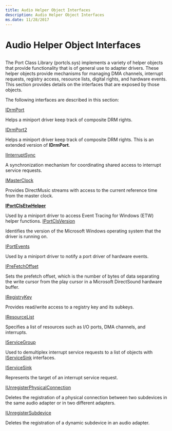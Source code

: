 ```yaml
---
title: Audio Helper Object Interfaces
description: Audio Helper Object Interfaces
ms.date: 11/28/2017
---
```


# Audio Helper Object Interfaces


## <span id="ddk_audio_helper_object_interfaces_ks"></span><span id="DDK_AUDIO_HELPER_OBJECT_INTERFACES_KS"></span>


The Port Class Library (portcls.sys) implements a variety of helper objects that provide functionality that is of general use to adapter drivers. These helper objects provide mechanisms for managing DMA channels, interrupt requests, registry access, resource lists, digital rights, and hardware events. This section provides details on the interfaces that are exposed by those objects.

The following interfaces are described in this section:


[IDrmPort](/windows-hardware/drivers/ddi/portcls/nn-portcls-idrmport)

Helps a miniport driver keep track of composite DRM rights.

[IDrmPort2](/windows-hardware/drivers/ddi/portcls/nn-portcls-idrmport2)

Helps a miniport driver keep track of composite DRM rights. This is an extended version of **IDrmPort**.

[IInterruptSync](/windows-hardware/drivers/ddi/portcls/nn-portcls-iinterruptsync)

A synchronization mechanism for coordinating shared access to interrupt service requests.

[IMasterClock](/windows-hardware/drivers/ddi/dmusicks/nn-dmusicks-imasterclock)

Provides DirectMusic streams with access to the current reference time from the master clock.

[**IPortClsEtwHelper**](/windows-hardware/drivers/ddi/portcls/nn-portcls-iportclsetwhelper)

Used by a miniport driver to access Event Tracing for Windows (ETW) helper functions.
[IPortClsVersion](/windows-hardware/drivers/ddi/portcls/nn-portcls-iportclsversion)

Identifies the version of the Microsoft Windows operating system that the driver is running on.

[IPortEvents](/windows-hardware/drivers/ddi/portcls/nn-portcls-iportevents)

Used by a miniport driver to notify a port driver of hardware events.

[IPreFetchOffset](/windows-hardware/drivers/ddi/portcls/nn-portcls-iprefetchoffset)

Sets the prefetch offset, which is the number of bytes of data separating the write cursor from the play cursor in a Microsoft DirectSound hardware buffer.

[IRegistryKey](/windows-hardware/drivers/ddi/portcls/nn-portcls-iregistrykey)

Provides read/write access to a registry key and its subkeys.

[IResourceList](/windows-hardware/drivers/ddi/portcls/nn-portcls-iresourcelist)

Specifies a list of resources such as I/O ports, DMA channels, and interrupts.

[IServiceGroup](/windows-hardware/drivers/ddi/portcls/nn-portcls-iservicegroup)

Used to demultiplex interrupt service requests to a list of objects with [IServiceSink](/windows-hardware/drivers/ddi/portcls/nn-portcls-iservicesink) interfaces.

[IServiceSink](/windows-hardware/drivers/ddi/portcls/nn-portcls-iservicesink)

Represents the target of an interrupt service request.

[IUnregisterPhysicalConnection](/windows-hardware/drivers/ddi/portcls/nn-portcls-iunregisterphysicalconnection)

Deletes the registration of a physical connection between two subdevices in the same audio adapter or in two different adapters.

[IUnregisterSubdevice](/windows-hardware/drivers/ddi/portcls/nn-portcls-iunregistersubdevice)

Deletes the registration of a dynamic subdevice in an audio adapter.

 

